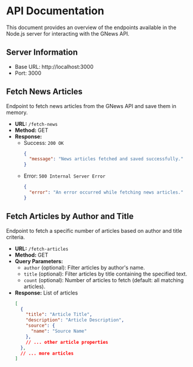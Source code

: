 # API Documentation

This document provides an overview of the endpoints available in the Node.js server for interacting with the GNews API.

## Server Information

- Base URL: http://localhost:3000
- Port: 3000

## Fetch News Articles

Endpoint to fetch news articles from the GNews API and save them in memory.

- **URL:** `/fetch-news`
- **Method:** GET
- **Response:**
  - Success: `200 OK`
    ```json
    {
      "message": "News articles fetched and saved successfully."
    }
    ```
  - Error: `500 Internal Server Error`
    ```json
    {
      "error": "An error occurred while fetching news articles."
    }
    ```

## Fetch Articles by Author and Title

Endpoint to fetch a specific number of articles based on author and title criteria.

- **URL:** `/fetch-articles`
- **Method:** GET
- **Query Parameters:**
  - `author` (optional): Filter articles by author's name.
  - `title` (optional): Filter articles by title containing the specified text.
  - `count` (optional): Number of articles to fetch (default: all matching articles).
- **Response:** List of articles
  ```json
  [
    {
      "title": "Article Title",
      "description": "Article Description",
      "source": {
        "name": "Source Name"
      },
      // ... other article properties
    },
    // ... more articles
  ]
